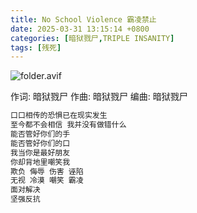 ```yaml
---
title: No School Violence 霸凌禁止
date: 2025-03-31 13:15:14 +0800
categories: [暗狱戮尸,TRIPLE INSANITY]
tags: [残死]
---
```


![folder.avif](https://b2.235421.xyz/pic/2025/03/a920dc3b4f0f583a98bd978dbe5737fb.avif)

作词: 暗狱戮尸
作曲: 暗狱戮尸
编曲: 暗狱戮尸

```txt
口口相传的恐惧已在现实发生
至今都不会相信 我并没有做错什么
能否管好你们的手
能否管好你们的口
我当你是最好朋友
你却背地里嘲笑我
欺负 侮辱 伤害 诬陷
无视 冷漠 嘲笑 霸凌
面对解决
坚强反抗
```